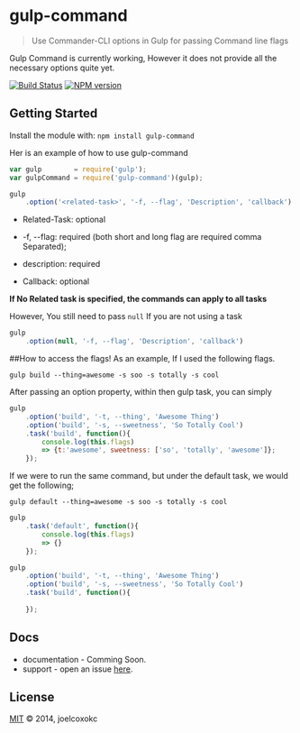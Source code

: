 # gulp-command 

>Use Commander-CLI options in Gulp for passing Command line flags

Gulp Command is currently working, However it does not provide all the necessary options quite yet.

[![Build Status](https://secure.travis-ci.org/JoelCoxOKC/gulp-command.png?branch=master)](http://travis-ci.org/JoelCoxOKC/gulp-command) [![NPM version](https://badge-me.herokuapp.com/api/npm/gulp-command.png)](http://badges.enytc.com/for/npm/gulp-command) 

## Getting Started
Install the module with: `npm install gulp-command`


Her is an example of how to use gulp-command

```javascript
var gulp        = require('gulp');
var gulpCommand = require('gulp-command')(gulp);

gulp
    .option('<related-task>', '-f, --flag', 'Description', 'callback')

```

 - Related-Task: optional

- -f, --flag: required (both short and long flag are required comma Separated);
 - description: required
 - Callback: optional

**If No Related task is specified, the commands can apply to all tasks**

However, You still need to pass ```null``` If you are not using a task


```javascript
gulp
    .option(null, '-f, --flag', 'Description', 'callback')
```

##How to access the flags!
As an example, If I used the following flags. 
```
gulp build --thing=awesome -s soo -s totally -s cool
```

After passing an option property, within then gulp task, you can simply 
```javascript 
gulp
    .option('build', '-t, --thing', 'Awesome Thing')
    .option('build', '-s, --sweetness', 'So Totally Cool')
    .task('build', function(){
        console.log(this.flags)
        => {t:'awesome', sweetness: ['so', 'totally', 'awesome']};
    });
```

If we were to run the same command, but under the default task, we would get the following;
```
gulp default --thing=awesome -s soo -s totally -s cool
```

```javascript
gulp
    .task('default', function(){
        console.log(this.flags)
        => {}
    });

gulp
    .option('build', '-t, --thing', 'Awesome Thing')
    .option('build', '-s, --sweetness', 'So Totally Cool')
    .task('build', function(){
        
    });
```

## Docs

* documentation - Comming Soon.
* support - open an issue [here](https://github.com/JoelCoxOKC/gulp-command/issues).

## License
[MIT](http://opensource.org/licenses/MIT) © 2014, joelcoxokc